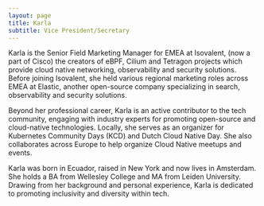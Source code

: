 ```yaml
---
layout: page
title: Karla
subtitle: Vice President/Secretary
---
```


Karla is the Senior Field Marketing Manager for EMEA at Isovalent, (now a part of Cisco) the creators of eBPF,  Cilium and Tetragon projects which provide cloud native networking, observability and security solutions. Before joining Isovalent, she held various regional marketing roles across EMEA at Elastic, another open-source company specializing in search, observability and security solutions. 

Beyond her professional career, Karla is an active contributor to the tech community, engaging with industry experts for promoting open-source and cloud-native technologies. Locally, she serves as an organizer for Kubernetes Community Days (KCD) and Dutch Cloud Native Day. She also collaborates across Europe to help organize Cloud Native meetups and events.

Karla was born in Ecuador, raised in New York and now lives in Amsterdam. She holds a BA from Wellesley College and  MA from Leiden University. Drawing from her background and personal experience, Karla is dedicated to promoting inclusivity and diversity within tech.

